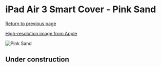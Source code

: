 # iPad Air 3 Smart Cover - Pink Sand

[Return to previous page](/ipad_pro105)

[High-resolution image from Apple](https://store.storeimages.cdn-apple.com/8756/as-images.apple.com/is/MVQ42?wid=4500&hei=4500&fmt=png)

<div style="width: 512px"><img src="/almost_uncompressed/MVQ42.webp" alt="Pink Sand"></div>

## Under construction
